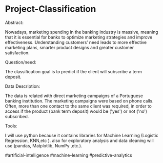 # Project-Classification

Abstract:

Nowadays, marketing spending in the banking industry is massive, meaning that it is essential
for banks to optimize marketing strategies and improve effectiveness. Understanding customers’
need leads to more effective marketing plans, smarter product designs and greater customer
satisfaction.

Question/need:

The classification goal is to predict if the client will subscribe a term deposit.

Data Description:

The data is related with direct marketing campaigns of a Portuguese banking institution. The marketing campaigns were based on phone calls. Often, more than one contact to the same client was required, in order to access if the product (bank term deposit) would be ('yes') or not ('no') subscribed.

Tools:

I will use python because it contains libraries for Machine Learning (Logistic Regression, KNN,etc ). also for exploratory analysis and data cleaning will use (pandas, Matplotlib, NumPy ,etc.).






#artificial-intelligence
#machine-learning
#predictive-analytics

